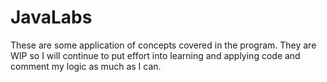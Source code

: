 # JavaLabs

These are some application of concepts covered in the program.
They are WIP so I will continue to put effort into learning and applying code and comment my logic as much as I can.
